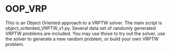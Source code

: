 # OOP_VRP
This is an Object Oriented approach to a VRPTW solver.
The main script is object_oritented_VRPTW_v1.py.
Several data set of randomly generated VRPTW problems are included.  You may use those to try out the solver, use the solver to generate a new random problem, or build your own VRPTW problem.
